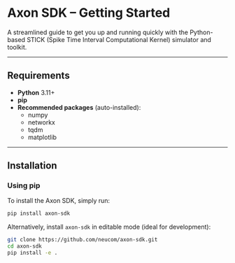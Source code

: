 # Axon SDK – Getting Started

A streamlined guide to get you up and running quickly with the Python-based STICK (Spike Time Interval Computational Kernel) simulator and toolkit.

---

##  Requirements

- **Python** 3.11+
- **pip**
- **Recommended packages** (auto-installed):
  - numpy
  - networkx
  - tqdm
  - matplotlib
---

## Installation

### Using pip
To install the Axon SDK, simply run:

```bash
pip install axon-sdk
```

Alternatively, install `axon-sdk` in editable mode (ideal for development):

```bash
git clone https://github.com/neucom/axon-sdk.git
cd axon-sdk
pip install -e .
```
